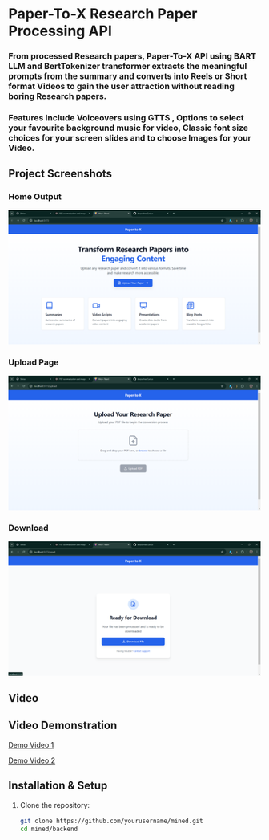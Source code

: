# Paper-To-X Research Paper Processing API 

### From processed Research papers, Paper-To-X API using BART LLM and BertTokenizer transformer extracts the meaningful prompts from the summary and converts into Reels or Short format Videos to gain the user attraction without reading boring Research papers.
### Features Include Voiceovers using GTTS , Options to select your favourite background music for video, Classic font size choices for your screen slides and to choose Images for your Video.
## Project Screenshots

### Home Output
![Summarized Output](./Images/home.png)

### Upload Page
![Upload Page](./Images/upload.png)

### Download
![Processing Flow](./Images/download.png)

## Video

## Video Demonstration

[Demo Video 1](./video/final_output%20(9).mp4)

[Demo Video 2](./video/WhatsApp%20Video%202025-02-01%20at%2011.23.17_14af0f65.mp4)




## Installation & Setup

1. Clone the repository:
   ```bash
   git clone https://github.com/yourusername/mined.git
   cd mined/backend
